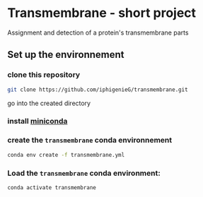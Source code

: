 # Transmembrane - short project

Assignment and detection of a protein's transmembrane parts 

## Set up the environnement

### clone this repository

```bash
git clone https://github.com/iphigenieG/transmembrane.git
```
go into the created directory

### install [miniconda](https://docs.conda.io/en/latest/miniconda.html)

### create the `transmembrane` conda environnement

```bash
conda env create -f transmembrane.yml
```
### Load the `transmembrane` conda environment:
```
conda activate transmembrane
```
